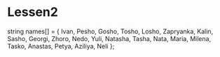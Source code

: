 # Lessen2

string names[] = { Ivan, Pesho, Gosho, Tosho, Losho, Zapryanka, Kalin, Sasho, Georgi, Zhoro, Nedo, Yuli, Natasha, Tasha, Nata, Maria, Milena, Tasko, Anastas, Petya, Aziliya, Neli };

